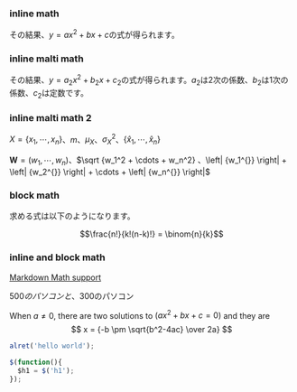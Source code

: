 ### inline math

その結果、$y=ax^2+bx+c$の式が得られます。

### inline malti math
その結果、$y=a_2x^2+b_2x+c_2$の式が得られます。$a_2$は2次の係数、$b_2$は1次の係数、$c_2$は定数です。

### inline malti math 2
$X = \{ {x_1}, \cdots ,{x_n} \}$、$m$、${\mu _X}$、$\sigma _X^2$、$\{ {\hat x_1}, \cdots ,{\hat x_n} \}$

$\mathbf{W} = ({w_1}, \cdots ,{w_n})$、$\sqrt {w_1^2 + \cdots  + w_n^2} $、$\left| {w_1^{}} \right| + \left| {w_2^{}} \right| +  \cdots  + \left| {w_n^{}} \right|$

### block math
求める式は以下のようになります。

```math
\frac{n!}{k!(n-k)!} = \binom{n}{k}
```

### inline and block math
[Markdown Math support](https://github.blog/2022-05-19-math-support-in-markdown/)

500$のパソコンと、300$のパソコン

When $a \ne 0$, there are two solutions to $(ax^2 + bx + c = 0)$ and they are
$$ x = {-b \pm \sqrt{b^2-4ac} \over 2a} $$


``` javascript
alret('hello world');

$(function(){
  $h1 = $('h1');
});
```

